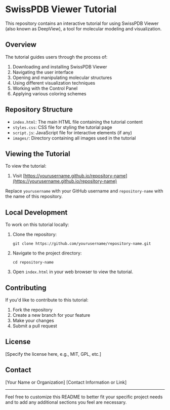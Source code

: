 # SwissPDB Viewer Tutorial

This repository contains an interactive tutorial for using SwissPDB Viewer (also known as DeepView), a tool for molecular modeling and visualization.

## Overview

The tutorial guides users through the process of:
1. Downloading and installing SwissPDB Viewer
2. Navigating the user interface
3. Opening and manipulating molecular structures
4. Using different visualization techniques
5. Working with the Control Panel
6. Applying various coloring schemes

## Repository Structure

- `index.html`: The main HTML file containing the tutorial content
- `styles.css`: CSS file for styling the tutorial page
- `script.js`: JavaScript file for interactive elements (if any)
- `images/`: Directory containing all images used in the tutorial

## Viewing the Tutorial

To view the tutorial:

1. Visit [https://yourusername.github.io/repository-name](https://yourusername.github.io/repository-name)

Replace `yourusername` with your GitHub username and `repository-name` with the name of this repository.

## Local Development

To work on this tutorial locally:

1. Clone the repository:
   ```
   git clone https://github.com/yourusername/repository-name.git
   ```
2. Navigate to the project directory:
   ```
   cd repository-name
   ```
3. Open `index.html` in your web browser to view the tutorial.

## Contributing

If you'd like to contribute to this tutorial:

1. Fork the repository
2. Create a new branch for your feature
3. Make your changes
4. Submit a pull request

## License

[Specify the license here, e.g., MIT, GPL, etc.]

## Contact

[Your Name or Organization]
[Contact Information or Link]

---

Feel free to customize this README to better fit your specific project needs and to add any additional sections you feel are necessary.
